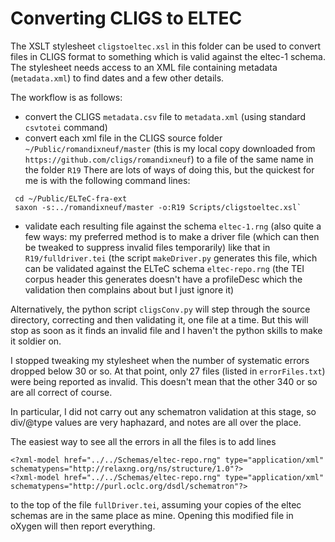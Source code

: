 # Converting CLIGS to ELTEC

The XSLT stylesheet `cligstoeltec.xsl` in this folder can be used to convert files in CLIGS format to something which is valid against the eltec-1 schema. The stylesheet needs access to an XML file containing metadata (`metadata.xml`) to find dates and a few other details.

The workflow is as follows:
 - convert the CLIGS  `metadata.csv` file to `metadata.xml` (using  standard `csvtotei` command)
 - convert each xml file in the CLIGS source folder `~/Public/romandixneuf/master` (this is my local copy downloaded from `https://github.com/cligs/romandixneuf`) to a file of the same name in the folder `R19` There are lots of ways of doing this, but the quickest for me is with the following command lines:
~~~~
 cd ~/Public/ELTeC-fra-ext
 saxon -s:../romandixneuf/master -o:R19 Scripts/cligstoeltec.xsl`
~~~~
- validate each resulting file against the schema `eltec-1.rng` (also quite a few ways: my preferred method is to make a driver file (which can then be tweaked to suppress invalid files temporarily) like that in `R19/fulldriver.tei`  (the script `makeDriver.py` generates this file, which can be validated against the ELTeC schema `eltec-repo.rng` (the TEI corpus header this generates doesn't have a profileDesc which the validation then complains about but I just ignore it)

Alternatively, the python script `cligsConv.py` will step through the source directory, correcting and then validating it, one file at a time. But this will stop as soon as it finds an invalid file and I haven't the python skills to make it soldier on. 

I stopped tweaking my stylesheet when the number of systematic errors dropped below 30 or so.  At that point, only 27 files (listed in `errorFiles.txt`) were being reported as invalid. This doesn't mean that the other 340 or so are all correct of course. 

In particular, I did not carry out any schematron validation at this stage, so div/@type values are very haphazard, and notes are all over the place.

The easiest way to see all the errors in all the files is to add lines
~~~~
<?xml-model href="../../Schemas/eltec-repo.rng" type="application/xml" schematypens="http://relaxng.org/ns/structure/1.0"?>
<?xml-model href="../../Schemas/eltec-repo.rng" type="application/xml" schematypens="http://purl.oclc.org/dsdl/schematron"?>
~~~~
to the top of the file `fullDriver.tei`, assuming your copies of the eltec schemas are in the same place as mine. Opening this modified file in oXygen will then report everything.

